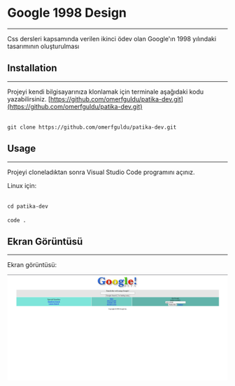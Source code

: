 # Google 1998 Design
---
Css dersleri kapsamında verilen ikinci ödev olan Google'ın 1998 yılındaki tasarımının oluşturulması

## Installation
---

Projeyi kendi bilgisayarınıza klonlamak için terminale aşağıdaki kodu yazabilirsiniz.
[https://github.com/omerfguldu/patika-dev.git](https://github.com/omerfguldu/patika-dev.git)

```

git clone https://github.com/omerfguldu/patika-dev.git

```

## Usage
---
Projeyi cloneladıktan sonra Visual Studio Code programını açınız.

Linux için:

```

cd patika-dev

code .

```

## Ekran Görüntüsü
---

Ekran görüntüsü:

![](assets/google1998.png "Google 1998")
